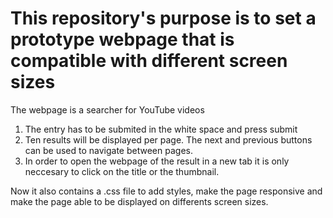 <h1>
    This repository's purpose is to set a prototype webpage that is compatible with different screen sizes
</h1>
<body>
    <p>
        The webpage is a searcher for YouTube videos
    </p>
    <ol>
        <li>
             The entry has to be submited in the white space and press submit
        </li>
        <li>
            Ten results will be displayed per page. The next and previous buttons can be used to navigate between pages.
        </li>
        <li>
            In order to open the webpage of the result in a new tab it is only neccesary to click on the title or the thumbnail.
        </li>
    </ol>
    <p>
    Now it also contains a .css file to add styles, make the page responsive and make the page able to be displayed on differents screen sizes.
    </p>
</body>